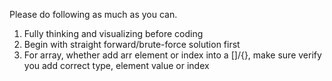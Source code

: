Please do following as much as you can.
1. Fully thinking and visualizing before coding
2. Begin with straight forward/brute-force solution first
2. For array, whether add arr element or index into a []/{}, make sure verify you add correct type, element value or index